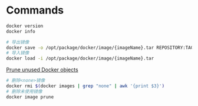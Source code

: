 # Commands

```sh
docker version
docker info
```

```sh
# 导出镜像
docker save -o /opt/package/docker/image/{imageName}.tar REPOSITORY:TAG
# 导入镜像
docker load -i /opt/package/docker/image/{imageName}.tar
```

[Prune unused Docker objects](https://docs.docker.com/config/pruning)

```sh
# 删除<none>镜像
docker rmi $(docker images | grep "none" | awk '{print $3}') 
# 删除未使用镜像
docker image prune
```